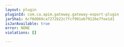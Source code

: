 ```yaml
---
layout: plugin
pluginId: com.ca.apim.gateway.gateway-export-plugin
jarSha1: 6cf0d069ca7272b22c7fcf991eb79126e7fee1d1
isJarAvailable: true
error: NONE
violations: []

---
```

